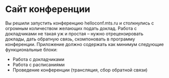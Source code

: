 # Сайт конференции
<!--- Скопируйте сюда задание -->
Вы решили запустить конференцию helloconf.mts.ru и столкнулись с огромным количеством желающих подать доклад. Работа с докладчиками не такая уж и простая – нужно отрецензировать доклады, дать обратную связь, скомпоновать в программу конференции.
Приложение должно содержать как минимум следующие функциональные блоки:

* Работа с докладчиками
* Работа с расписаниями
* Проведение конференции (трансляция, сбор обратной связи)